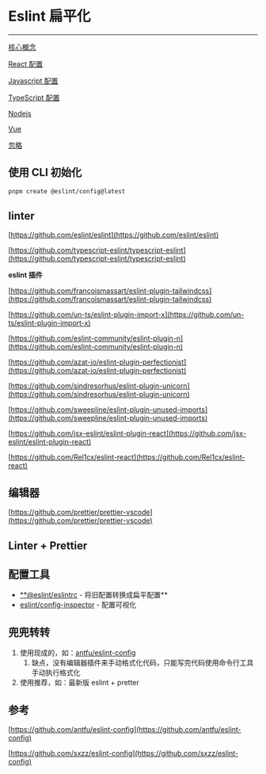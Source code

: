 # Eslint 扁平化

---

[核心概念](Eslint%20%E6%89%81%E5%B9%B3%E5%8C%96%2062421f915ba8481984297d6f74814c3d/%E6%A0%B8%E5%BF%83%E6%A6%82%E5%BF%B5%203295996ddc6349e4b8d5e04d9aff14e6.md)

[React 配置](Eslint%20%E6%89%81%E5%B9%B3%E5%8C%96%2062421f915ba8481984297d6f74814c3d/React%20%E9%85%8D%E7%BD%AE%2001177bd9e3aa49a8b4997b38a191fdba.md)

[Javascript 配置](Eslint%20%E6%89%81%E5%B9%B3%E5%8C%96%2062421f915ba8481984297d6f74814c3d/Javascript%20%E9%85%8D%E7%BD%AE%20e34ab541d7c34e1a9729e3417f479e3d.md)

[TypeScript 配置](Eslint%20%E6%89%81%E5%B9%B3%E5%8C%96%2062421f915ba8481984297d6f74814c3d/TypeScript%20%E9%85%8D%E7%BD%AE%208d8dd2b38cf64668a1ebc3e734d25ad0.md)

[Nodejs](Eslint%20%E6%89%81%E5%B9%B3%E5%8C%96%2062421f915ba8481984297d6f74814c3d/Nodejs%2036e5fc6ba18844089cf6cb446d5f84cb.md)

[Vue](Eslint%20%E6%89%81%E5%B9%B3%E5%8C%96%2062421f915ba8481984297d6f74814c3d/Vue%20442db1079a68431f9d34125c72fb4f43.md)

[忽略](Eslint%20%E6%89%81%E5%B9%B3%E5%8C%96%2062421f915ba8481984297d6f74814c3d/%E5%BF%BD%E7%95%A5%201b97cb003bb0415baead50bb6b7aa75e.md)

## 使用 CLI 初始化

```bash
pnpm create @eslint/config@latest
```

## linter

[https://github.com/eslint/eslint](https://github.com/eslint/eslint)

[https://github.com/typescript-eslint/typescript-eslint](https://github.com/typescript-eslint/typescript-eslint)

**eslint 插件**

[https://github.com/francoismassart/eslint-plugin-tailwindcss](https://github.com/francoismassart/eslint-plugin-tailwindcss)

[https://github.com/un-ts/eslint-plugin-import-x](https://github.com/un-ts/eslint-plugin-import-x)

[https://github.com/eslint-community/eslint-plugin-n](https://github.com/eslint-community/eslint-plugin-n)

[https://github.com/azat-io/eslint-plugin-perfectionist](https://github.com/azat-io/eslint-plugin-perfectionist)

[https://github.com/sindresorhus/eslint-plugin-unicorn](https://github.com/sindresorhus/eslint-plugin-unicorn)

[https://github.com/sweepline/eslint-plugin-unused-imports](https://github.com/sweepline/eslint-plugin-unused-imports)

[https://github.com/jsx-eslint/eslint-plugin-react](https://github.com/jsx-eslint/eslint-plugin-react)

[https://github.com/Rel1cx/eslint-react](https://github.com/Rel1cx/eslint-react)

## 编辑器

[https://github.com/prettier/prettier-vscode](https://github.com/prettier/prettier-vscode)

## Linter + Prettier

## 配置工具

- [**@eslint/eslintrc](https://www.npmjs.com/package/@eslint/eslintrc) - 将旧配置转换成扁平配置**
- [eslint/config-inspector](https://github.com/eslint/config-inspector) - 配置可视化

## 兜兜转转

1. 使用现成的，如：[antfu/eslint-config](https://github.com/antfu/eslint-config) 
    1. 缺点，没有编辑器插件来手动格式化代码，只能写完代码使用命令行工具手动执行格式化
2. 使用推荐，如：最新版 eslint + pretter

## 参考

[https://github.com/antfu/eslint-config](https://github.com/antfu/eslint-config)

[https://github.com/sxzz/eslint-config](https://github.com/sxzz/eslint-config)